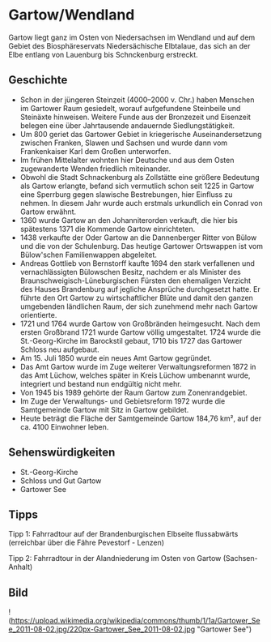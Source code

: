 # Gartow/Wendland

Gartow liegt ganz im Osten von Niedersachsen im Wendland und auf dem Gebiet des Biosphäreservats Niedersächische Elbtalaue, das sich an der Elbe entlang von Lauenburg bis Schnckenburg erstreckt.

## Geschichte

* Schon in der jüngeren Steinzeit (4000–2000 v. Chr.) haben Menschen im Gartower Raum gesiedelt, worauf aufgefundene Steinbeile und Steinäxte hinweisen. Weitere Funde aus der Bronzezeit und Eisenzeit belegen eine über Jahrtausende andauernde Siedlungstätigkeit.
* Um 800 geriet das Gartower Gebiet in kriegerische Auseinandersetzung zwischen Franken, Slawen und Sachsen und wurde dann vom Frankenkaiser Karl dem Großen unterworfen.
* Im frühen Mittelalter wohnten hier Deutsche und aus dem Osten zugewanderte Wenden friedlich miteinander.
* Obwohl die Stadt Schnackenburg als Zollstätte eine größere Bedeutung als Gartow erlangte, befand sich vermutlich schon seit 1225 in Gartow eine Sperrburg gegen slawische Bestrebungen, hier Einfluss zu nehmen. In diesem Jahr wurde auch erstmals urkundlich ein Conrad von Gartow erwähnt.
* 1360 wurde Gartow an den Johanniterorden verkauft, die hier bis spätestens 1371 die Kommende Gartow einrichteten. 
* 1438 verkaufte der Oder Gartow an die Dannenberger Ritter von Bülow und die von der Schulenburg. Das heutige Gartower Ortswappen ist vom Bülow'schen Familienwappen abgeleitet.
* Andreas Gottlieb von Bernstorff kaufte 1694 den stark verfallenen und vernachlässigten Bülowschen Besitz, nachdem er als Minister des Braunschweigisch-Lüneburgischen Fürsten den ehemaligen Verzicht des Hauses Brandenburg auf jegliche Ansprüche durchgesetzt hatte. Er führte den Ort Gartow zu wirtschaftlicher Blüte und damit den ganzen umgebenden ländlichen Raum, der sich zunehmend mehr nach Gartow orientierte.
* 1721 und 1764 wurde Gartow von Großbränden heimgesucht. Nach dem ersten Großbrand 1721 wurde Gartow völlig umgestaltet. 1724 wurde die St.-Georg-Kirche im Barockstil gebaut, 1710 bis 1727 das Gartower Schloss neu aufgebaut.
* Am 15. Juli 1850 wurde ein neues Amt Gartow gegründet. 
* Das Amt Gartow wurde im Zuge weiterer Verwaltungsreformen 1872 in das Amt Lüchow, welches später in Kreis Lüchow umbenannt wurde, integriert und bestand nun endgültig nicht mehr. 
* Von 1945 bis 1989 gehörte der Raum Gartow zum Zonenrandgebiet. 
* Im Zuge der Verwaltungs- und Gebietsreform 1972 wurde die Samtgemeinde Gartow mit Sitz in Gartow gebildet.
* Heute beträgt die Fläche der Samtgemeinde Gartow 184,76 km², auf der ca. 4100 Einwohner leben.

## Sehenswürdigkeiten

* St.-Georg-Kirche
* Schloss und Gut Gartow
* Gartower See

## Tipps

Tipp 1: Fahrradtour auf der Brandenburgischen Elbseite flussabwärts (erreichbar über die Fähre Pevestorf - Lenzen)

Tipp 2: Fahrradtour in der Alandniederung im Osten von Gartow (Sachsen-Anhalt) 

## Bild

!(https://upload.wikimedia.org/wikipedia/commons/thumb/1/1a/Gartower_See_2011-08-02.jpg/220px-Gartower_See_2011-08-02.jpg "Gartower See")

